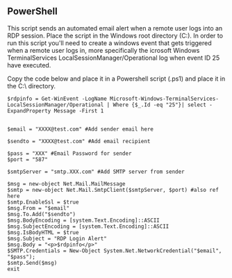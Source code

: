 ## PowerShell


This script sends an automated email alert when a remote user logs into an RDP session. Place the script in the Windows root directory (C:\).
In order to run this script you'll need to create a windows event that gets triggered when a remote user logs in, more specifically the icrosoft Windows TerminalServices LocalSessionManager/Operational 
log when event ID 25 have executed.

Copy the code below and place it in a Powershell script (.ps1) and place it in the C:\ directory.

```
$rdpinfo = Get-WinEvent -LogName Microsoft-Windows-TerminalServices-LocalSessionManager/Operational | Where {$_.Id -eq "25"}| select -ExpandProperty Message -First 1


$email = "XXXX@test.com" #Add sender email here 

$sendto = "XXXX@test.com" #Add email recipient
 
$pass = "XXX" #Email Password for sender 
$port = "587"
 
$smtpServer = "smtp.XXX.com" #Add SMTP server from sender

$msg = new-object Net.Mail.MailMessage 
$smtp = new-object Net.Mail.SmtpClient($smtpServer, $port) #also ref here
$smtp.EnableSsl = $true 
$msg.From = "$email"  
$msg.To.Add("$sendto") 
$msg.BodyEncoding = [system.Text.Encoding]::ASCII 
$msg.SubjectEncoding = [system.Text.Encoding]::ASCII
$msg.IsBodyHTML = $true  
$msg.Subject = "RDP Login Alert" 
$msg.Body = "<p>$rdpinfo</p>"
$SMTP.Credentials = New-Object System.Net.NetworkCredential("$email", "$pass"); 
$smtp.Send($msg)
exit
```
